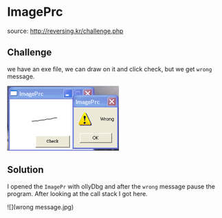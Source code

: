 # ImagePrc
source: http://reversing.kr/challenge.php

## Challenge
we have an exe file, we can draw on it and click check, but we get `wrong` message. 

![](WrongDialogBox.jpg)


## Solution
I opened the `ImagePr` with ollyDbg and after the `wrong` message pause the program.
After looking at the call stack I got here.

![](wrong message.jpg)
